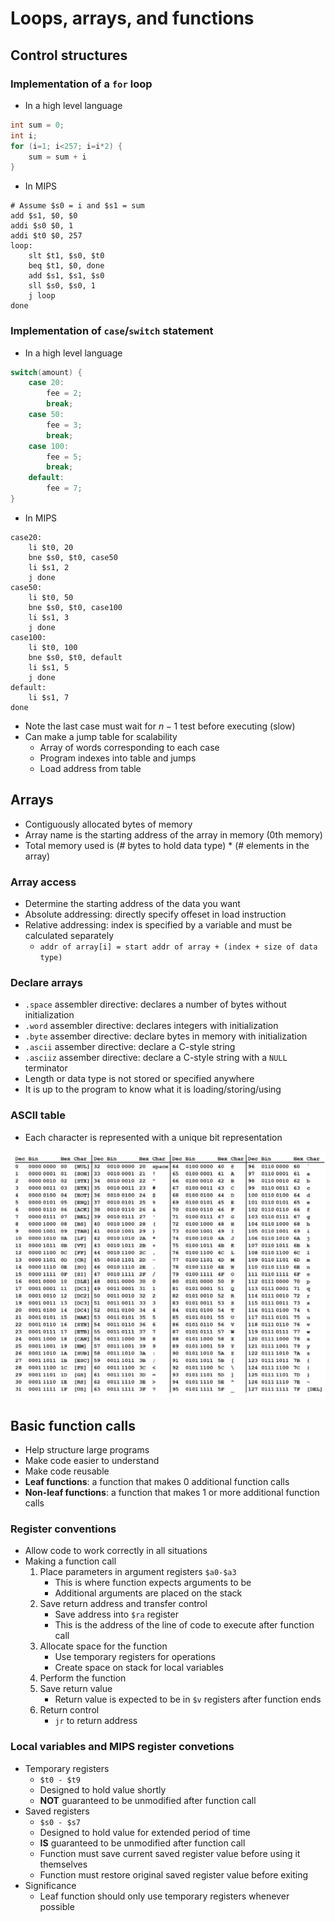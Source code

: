# Loops, arrays, and functions

## Control structures

### Implementation of a `for` loop

- In a high level language

```C
int sum = 0;
int i;
for (i=1; i<257; i=i*2) {
    sum = sum + i
}
```

- In MIPS

```Assemby
# Assume $s0 = i and $s1 = sum
add $s1, $0, $0
addi $s0 $0, 1
addi $t0 $0, 257
loop:
    slt $t1, $s0, $t0
    beq $t1, $0, done
    add $s1, $s1, $s0
    sll $s0, $s0, 1
    j loop
done
```

### Implementation of `case`/`switch` statement

- In a high level language

```C
switch(amount) {
    case 20:
        fee = 2;
        break;
    case 50:
        fee = 3;
        break;
    case 100:
        fee = 5;
        break;
    default:
        fee = 7;
}
```

- In MIPS

```Assembly
case20:
    li $t0, 20
    bne $s0, $t0, case50
    li $s1, 2
    j done
case50:
    li $t0, 50
    bne $s0, $t0, case100
    li $s1, 3
    j done
case100:
    li $t0, 100
    bne $s0, $t0, default
    li $s1, 5
    j done
default:
    li $s1, 7
done 
```

- Note the last case must wait for $n-1$ test before executing (slow)
- Can make a jump table for scalability
    - Array of words corresponding to each case
    - Program indexes into table and jumps
    - Load address from table


## Arrays

- Contiguously allocated bytes of memory
- Array name is the starting address of the array in memory (0th memory)
- Total memory used is (# bytes to hold data type) \* (# elements in the array)

### Array access

- Determine the starting address of the data you want
- Absolute addressing: directly specify offeset in load instruction
- Relative addressing: index is specified by a variable and must be calculated separately
    - `addr of array[i] = start addr of array + (index + size of data type)`

### Declare arrays

- `.space` assembler directive: declares a number of bytes without initialization
- `.word` assembler directive: declares integers with initialization
- `.byte` assember directive: declare bytes in memory with initialization
- `.ascii` assember directive: declare a C-style string
- `.asciiz` assember directive: declare a C-style string with a `NULL` terminator
- Length or data type is not stored or specified anywhere
- It is up to the program to know what it is loading/storing/using

### ASCII table

- Each character is represented with a unique bit representation

![ASCII Table](./figures/ascii-table.png)

## Basic function calls

- Help structure large programs
- Make code easier to understand
- Make code reusable
- **Leaf functions**: a function that makes 0 additional function calls
- **Non-leaf functions**: a function that makes 1 or more additional function calls

### Register conventions

- Allow code to work correctly in all situations
- Making a function call
    1) Place parameters in argument registers `$a0-$a3`
        - This is where function expects arguments to be
        - Additional arguments are placed on the stack
    2) Save return address and transfer control
        - Save address into `$ra` register
        - This is the address of the line of code to execute after function call
    3) Allocate space for the function
        - Use temporary registers for operations
        - Create space on stack for local variables
    4) Perform the function
    5) Save return value
        - Return value is expected to be in `$v` registers after function ends
    6) Return control
        - `jr` to return address

### Local variables and MIPS register convetions

- Temporary registers
    - `$t0 - $t9`
    - Designed to hold value shortly
    - **NOT** guaranteed to be unmodified after function call
- Saved registers
    - `$s0 - $s7`
    - Designed to hold value for extended period of time
    - **IS** guaranteed to be unmodified after function call
    - Function must save current saved register value before using it themselves
    - Function must restore original saved register value before exiting
- Significance
    - Leaf function should only use temporary registers whenever possible